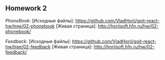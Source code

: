 ## Homework 2

_PhoneBook_: 
[Исходные файлы]: https://github.com/VladHorii/goit-react-hw/tree/02-phonebook
[Живая страница]: http://horiisoft.h1n.ru/hw/02-phonebook/

_Feedback_: 
[Исходные файлы]: https://github.com/VladHorii/goit-react-hw/tree/02-feedback
[Живая страница]: http://horiisoft.h1n.ru/hw/02-feedback/

